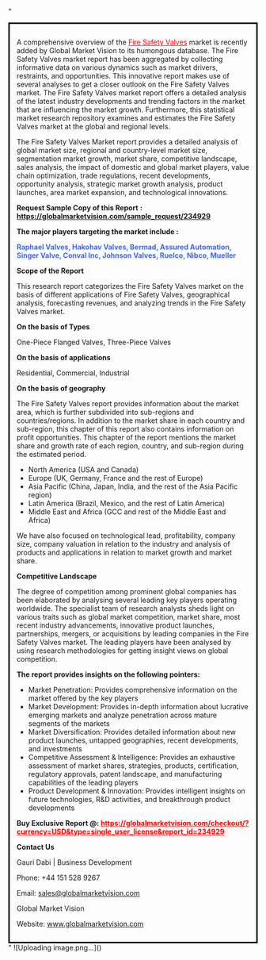  "<div style='border: 3px solid black; padding: 1em;'>

A comprehensive overview of the <a style='color: #ff0000;' href='https://globalmarketvision.com/reports/global-fire-safety-valves-market/234929'>Fire Safety Valves</a> market is recently added by Global Market Vision to its humongous database. The Fire Safety Valves market report has been aggregated by collecting informative data on various dynamics such as market drivers, restraints, and opportunities. This innovative report makes use of several analyses to get a closer outlook on the Fire Safety Valves market. The Fire Safety Valves market report offers a detailed analysis of the latest industry developments and trending factors in the market that are influencing the market growth. Furthermore, this statistical market research repository examines and estimates the Fire Safety Valves market at the global and regional levels.

The Fire Safety Valves Market report provides a detailed analysis of global market size, regional and country-level market size, segmentation market growth, market share, competitive landscape, sales analysis, the impact of domestic and global market players, value chain optimization, trade regulations, recent developments, opportunity analysis, strategic market growth analysis, product launches, area market expansion, and technological innovations.

<strong>Request Sample Copy of this Report</strong> <strong>:</strong><strong> <a style='color: #ff0000;' href='https://globalmarketvision.com/sample_request/234929?utm_source=linkedinPulse&utm_medium=Dhiraj&utm_campaign=Dhiraj'><strong>https://globalmarketvision.com/sample_request/234929</strong></a></strong>

<strong>The major players targeting the market include :</strong>

<strong style='color: #4169e1;'>Raphael Valves, Hakohav Valves, Bermad, Assured Automation, Singer Valve, Conval Inc, Johnson Valves, Ruelco, Nibco, Mueller</strong>

<strong>Scope of the Report</strong>

This research report categorizes the Fire Safety Valves market on the basis of different applications of Fire Safety Valves, geographical analysis, forecasting revenues, and analyzing trends in the Fire Safety Valves market.

<strong>On the basis of Types</strong>

One-Piece Flanged Valves, Three-Piece Valves

<strong>On the basis of applications</strong>

Residential, Commercial, Industrial

<strong>On the basis of geography</strong>

The Fire Safety Valves report provides information about the market area, which is further subdivided into sub-regions and countries/regions. In addition to the market share in each country and sub-region, this chapter of this report also contains information on profit opportunities. This chapter of the report mentions the market share and growth rate of each region, country, and sub-region during the estimated period.
<ul>
  <li>North America (USA and Canada)</li>
  <li>Europe (UK, Germany, France and the rest of Europe)</li>
  <li>Asia Pacific (China, Japan, India, and the rest of the Asia Pacific region)</li>
  <li>Latin America (Brazil, Mexico, and the rest of Latin America)</li>
  <li>Middle East and Africa (GCC and rest of the Middle East and Africa)</li>
</ul>
We have also focused on technological lead, profitability, company size, company valuation in relation to the industry and analysis of products and applications in relation to market growth and market share.

<strong>Competitive Landscape</strong>

The degree of competition among prominent global companies has been elaborated by analysing several leading key players operating worldwide. The specialist team of research analysts sheds light on various traits such as global market competition, market share, most recent industry advancements, innovative product launches, partnerships, mergers, or acquisitions by leading companies in the Fire Safety Valves market. The leading players have been analysed by using research methodologies for getting insight views on global competition.

<strong>The report provides insights on the following pointers:</strong>
<ul>
  <li>Market Penetration: Provides comprehensive information on the market offered by the key players</li>
  <li>Market Development: Provides in-depth information about lucrative emerging markets and analyze penetration across mature segments of the markets</li>
  <li>Market Diversification: Provides detailed information about new product launches, untapped geographies, recent developments, and investments</li>
  <li>Competitive Assessment &amp; Intelligence: Provides an exhaustive assessment of market shares, strategies, products, certification, regulatory approvals, patent landscape, and manufacturing capabilities of the leading players</li>
  <li>Product Development &amp; Innovation: Provides intelligent insights on future technologies, R&amp;D activities, and breakthrough product developments</li>
</ul>
<strong>Buy Exclusive Report @: <strong><a style='color: #ff0000;' href='https://globalmarketvision.com/checkout/?currency=USD&type=single_user_license&report_id=234929?utm_source=linkedinPulse&utm_medium=Dhiraj&utm_campaign=Dhiraj'>https://globalmarketvision.com/checkout/?currency=USD&type=single_user_license&report_id=234929</a></strong></strong>

<strong>Contact Us</strong>

Gauri Dabi | Business Development

Phone: +44 151 528 9267

Email: <a href='mailto:sales@globalmarketvision.com'>sales@globalmarketvision.com</a>

Global Market Vision

Website: <a href='http://www.globalmarketvision.com/'>www.globalmarketvision.com</a>

</div>"
![Uploading image.png…]()
